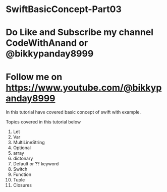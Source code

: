 # SwiftBasicConcept-Part03

# Do Like and Subscribe my channel CodeWithAnand or @bikkypanday8999

# Follow me on https://www.youtube.com/@bikkypanday8999

 In this tutorial have covered basic concept of swift with example.
 
 Topics covered in this tutorial below
 
 1) Let
 2) Var
 3) MultiLineString
 4) Optional
 5) array
 6) dictonary
 7) Default or ?? keyword
 8) Switch
 9) Function
 10) Tuple
 11) Closures


